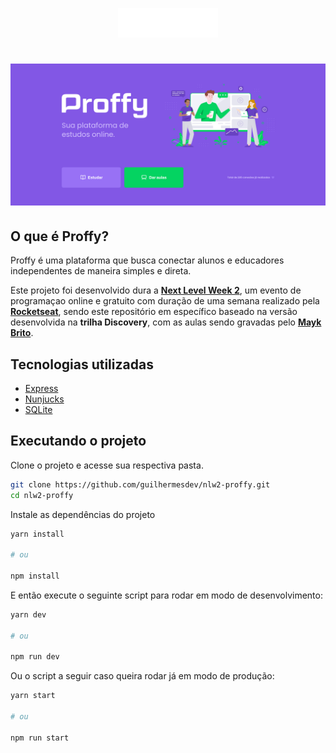 <p align="center">
	<img alt="Logo do Proffy" src=".github/logo.svg" width="160px">
</p>

# ![Proffy](.github/cover.png)

## O que é Proffy?

Proffy é uma plataforma que busca conectar alunos e educadores independentes de maneira simples e direta.

Este projeto foi desenvolvido dura a **[Next Level Week 2](https://nextlevelweek.com/)**, um evento de programaçao online e gratuito com duração de uma semana realizado pela **[Rocketseat](https://github.com/Rocketseat)**, sendo este repositório em específico baseado na versão desenvolvida na **trilha Discovery**, com as aulas sendo gravadas pelo **[Mayk Brito](https://github.com/maykbrito)**.

## Tecnologias utilizadas

- [Express](https://expressjs.com/)
- [Nunjucks](https://mozilla.github.io/nunjucks/)
- [SQLite](https://www.sqlite.org/index.html)

## Executando o projeto

Clone o projeto e acesse sua respectiva pasta.

```bash
git clone https://github.com/guilhermesdev/nlw2-proffy.git
cd nlw2-proffy
```

Instale as dependências do projeto

```bash
yarn install

# ou

npm install
```

E então execute o seguinte script para rodar em modo de desenvolvimento:

```bash
yarn dev

# ou

npm run dev
```

Ou o script a seguir caso queira rodar já em modo de produção:

```bash
yarn start

# ou

npm run start
```
